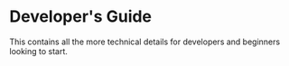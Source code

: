 # Developer's Guide

This contains all the more technical details for developers and beginners
looking to start.
